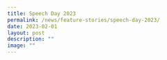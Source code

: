 ```yaml
---
title: Speech Day 2023
permalink: /news/feature-stories/speech-day-2023/
date: 2023-02-01
layout: post
description: ""
image: ""
---
```

